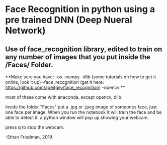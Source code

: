 # Face Recognition in python using a pre trained DNN (Deep Nueral Network)

## Use of face_recognition library, edited to train on any number of images that you put inside the /Faces/ Folder.

**Make sure you have:
-os
-numpy
-dlib (some tutorials on how to get it online, look it up)
-face_recognition (get it here: https://github.com/ageitgey/face_recognition)
-opencv **

most of these come with anaconda, except opencv, dlib.

Inside the folder "Faces" put a .jpg or .jpeg image of someones face, just one face per image. When you run the notebook it will train the face and be able to detect it. a python window will pop up showing your webcam.

press q to stop the webcam.

-Ethan Friedman, 2019
